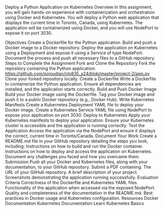 Deploy a Python Application on Kubernetes
Overview
In this assignment, you will gain hands-on experience with containerization and orchestration using Docker and Kubernetes. You will deploy a Python web application that displays the current time in Toronto, Canada, using Kubernetes. The application will be containerized using Docker, and you will use NodePort to expose it on port 3030.

Objectives
Create a Dockerfile for the Python application.
Build and push a Docker image to a Docker repository.
Deploy the application on Kubernetes using a Deployment and expose it using a Service of type NodePort.
Document the process and push all necessary files to a GitHub repository.
Steps to Complete the Assignment
Fork and Clone the Repository
Fork the repository containing the Python application: https://github.com/sojoudian/clo835_s24/blob/master/project-2/app.py
Clone your forked repository locally.
Create a Dockerfile
Write a Dockerfile to containerize the Python application. Ensure all dependencies are installed, and the application starts correctly.
Build and Push Docker Image
Build your Docker image using the Dockerfile.
Tag your Docker image and push it to a public Docker repository (e.g., Docker Hub).
Write Kubernetes Manifests
Create a Kubernetes Deployment YAML file to deploy your Docker image.
Create a Kubernetes Service YAML file using NodePort to expose your application on port 3030.
Deploy to Kubernetes
Apply your Kubernetes manifests to deploy your application.
Ensure your Kubernetes cluster is accessible and the application is running correctly.
Test the Application
Access the application via the NodePort and ensure it displays the correct, current time in Toronto/Canada.
Document Your Work
Create a README.md file in your GitHub repository detailing the steps you took, including:
Instructions on how to build and run the Docker container.
Instructions on how to deploy and access the application on Kubernetes.
Document any challenges you faced and how you overcame them.
Submission
Push all your Docker and Kubernetes files, along with your documentation, to your GitHub repository.
Submit a PDF containing:
The URL of your GitHub repository.
A brief description of your project.
Screenshots demonstrating the application running successfully.
Evaluation Criteria
Correctness of the Dockerfile and Kubernetes YAML files.
Functionality of the application when accessed via the exposed NodePort.
Quality and completeness of the documentation in the README.md.
Best practices in Docker usage and Kubernetes configuration.
Resources
Docker Documentation
Kubernetes Documentation
Learn Kubernetes Basics

